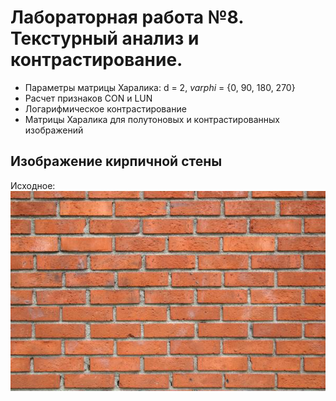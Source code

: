 # Лабораторная работа №8. Текстурный анализ и контрастирование.
- Параметры матрицы Харалика: d = 2, $varphi$ = {0, 90, 180, 270}
- Расчет признаков CON и LUN
- Логарифмическое контрастирование
- Матрицы Харалика для полутоновых и контрастированных изображений

##  Изображение кирпичной стены
Исходное:
![](src/kirp.png)